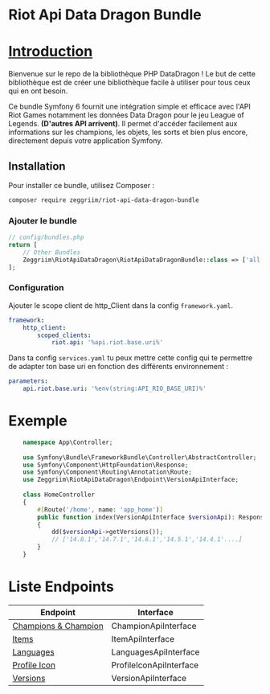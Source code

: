 # Riot Api Data Dragon Bundle


# [Introduction](https://github.com/dolejska-daniel/riot-api/wiki/Home#introduction)

Bienvenue sur le repo de la bibliothèque PHP DataDragon ! Le but de cette bibliothèque est de créer une bibliothèque facile à utiliser pour tous ceux qui en ont besoin.

Ce bundle Symfony 6 fournit une intégration simple et efficace avec l'API Riot Games notamment les données Data Dragon pour le jeu League of Legends. **(D'autres API arrivent)**.
Il permet d'accéder facilement aux informations sur les champions, les objets, les sorts et bien plus encore, directement depuis votre application Symfony.

## Installation
Pour installer ce bundle, utilisez Composer :

```bash
composer require zeggriim/riot-api-data-dragon-bundle
```
### Ajouter le bundle

```php
// config/bundles.php
return [
    // Other Bundles
    Zeggriim\RiotApiDataDragon\RiotApiDataDragonBundle::class => ['all' => true],
];
```


### Configuration

Ajouter le scope client de http_Client dans la config `framework.yaml`.


```yaml
framework:
    http_client:
        scoped_clients:
            riot.api: '%api.riot.base.uri%'
```

Dans ta config `services.yaml` tu peux mettre cette config qui te permettre de adapter ton base uri en fonction des différents environnement :

```yaml
parameters:
    api.riot.base.uri: '%env(string:API_RIO_BASE_URI)%'
```

# Exemple 

```php
    namespace App\Controller;
    
    use Symfony\Bundle\FrameworkBundle\Controller\AbstractController;
    use Symfony\Component\HttpFoundation\Response;
    use Symfony\Component\Routing\Annotation\Route;
    use Zeggriim\RiotApiDataDragon\Endpoint\VersionApiInterface;
    
    class HomeController
    {
        #[Route('/home', name: 'app_home')]
        public function index(VersionApiInterface $versionApi): Response
        {
            dd($versionApi->getVersions());
            // ['14.8.1','14.7.1','14.6.1','14.5.1','14.4.1'....]
        }
    }
```


# Liste Endpoints

| Endpoint                                                                               | Interface               
|----------------------------------------------------------------------------------------|-------------------------|
| [Champions & Champion](https://developer.riotgames.com/docs/lol#data-dragon_champions) | ChampionApiInterface    |
| [Items](https://developer.riotgames.com/docs/lol#data-dragon_items)                    | ItemApiInterface        |
| [Languages](https://developer.riotgames.com/docs/lol#data-dragon_data-assets)          | LanguagesApiInterface   |
| [Profile Icon](https://developer.riotgames.com/docs/lol#data-dragon_other)             | ProfileIconApiInterface |
| [Versions](https://developer.riotgames.com/docs/lol#data-dragon_versions)              | VersionApiInterface     |